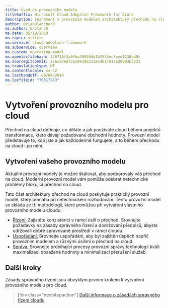 ```yaml
---
title: Úvod do provozního modelu
titleSuffix: Microsoft Cloud Adoption Framework for Azure
description: Seznámení s provozním modelem architektury přechodu na cloud
author: BrianBlanchard
ms.author: brblanch
ms.date: 05/19/2019
ms.topic: article
ms.service: cloud-adoption-framework
ms.subservice: overview
ms.custom: operating-model
ms.openlocfilehash: 276718f4a0fba49949db1b29f4ecfeee1238ad9c
ms.sourcegitcommit: a26c27ed72ac89198231ec4b11917a20d03bd222
ms.translationtype: HT
ms.contentlocale: cs-CZ
ms.lasthandoff: 09/06/2019
ms.locfileid: "70817243"
---
```

# <a name="establish-an-operating-model-for-the-cloud"></a>Vytvoření provozního modelu pro cloud

Přechod na cloud definuje, co děláte a jak používáte cloud během projektů transformace, které dávají požadované obchodní hodnoty. Provozní model představuje to, kdo jste a jak každodenně fungujete, a to během přechodu na cloud i po něm.

## <a name="establish-your-operating-model"></a>Vytvoření vašeho provozního modelu

Aktuální provozní modely je možné škálovat, aby podporovaly váš přechod na cloud. Moderní provozní model vám pomůže odebrat netechnické problémy blokující přechod na cloud.

Tato část architektury přechod na cloud poskytuje praktický provozní model, který pomáhá při netechnickém rozhodování. Tento provozní model se skládá ze tří metodologií, které pomůžou při vytváření vlastního provozního modelu cloudu:

- [Řízení:](../governance/index.md) Zajistěte konzistenci v rámci úsilí o přechod. Srovnejte požadavky na zásady správného řízení a dodržování předpisů, abyste udržovali dobře spravované prostředí v rámci cloudu.
- [Uspořádání:](../organization/index.md) Srovnejte uspořádání, aby byl zajištěn úspěch napříč provozním modelem a různými úsilími o přechod na cloud.
- [Správa:](../operations/index.md) Srovnejte probíhající procesy provozní správy technologií kvůli maximalizaci dosažené hodnoty a minimalizaci přerušení služeb.

## <a name="next-steps"></a>Další kroky

Zásady správného řízení jsou obvyklým prvním krokem k vytvoření provozního modelu pro cloud.

> [!div class="nextstepaction"]
> [Další informace o zásadách správného řízení cloudu](../governance/index.md)
